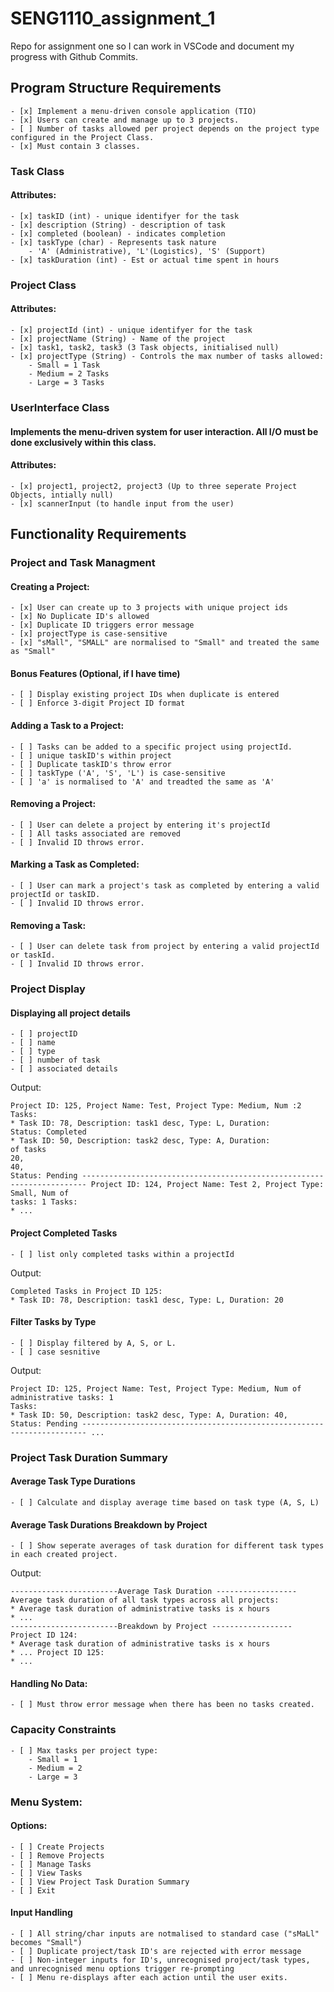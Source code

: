 # SENG1110_assignment_1
Repo for assignment one so I can work in VSCode and document my progress with Github Commits. 

## Program Structure Requirements
    - [x] Implement a menu-driven console application (TIO)
    - [x] Users can create and manage up to 3 projects.
    - [ ] Number of tasks allowed per project depends on the project type configured in the Project Class. 
    - [x] Must contain 3 classes.

### Task Class
#### Attributes:
    - [x] taskID (int) - unique identifyer for the task
    - [x] description (String) - description of task
    - [x] completed (boolean) - indicates completion
    - [x] taskType (char) - Represents task nature 
        - 'A' (Administrative), 'L'(Logistics), 'S' (Support)
    - [x] taskDuration (int) - Est or actual time spent in hours

### Project Class
#### Attributes:
    - [x] projectId (int) - unique identifyer for the task
    - [x] projectName (String) - Name of the project
    - [x] task1, task2, task3 (3 Task objects, initialised null)
    - [x] projectType (String) - Controls the max number of tasks allowed:
        - Small = 1 Task
        - Medium = 2 Tasks
        - Large = 3 Tasks

### UserInterface Class
#### Implements the menu-driven system for user interaction. All I/O must be done exclusively within this class. 
#### Attributes:
    - [x] project1, project2, project3 (Up to three seperate Project Objects, intially null)
    - [x] scannerInput (to handle input from the user)

## Functionality Requirements
### Project and Task Managment

#### Creating a Project:
    - [x] User can create up to 3 projects with unique project ids
    - [x] No Duplicate ID's allowed
    - [x] Duplicate ID triggers error message
    - [x] projectType is case-sensitive 
    - [x] "sMall", "SMALL" are normalised to "Small" and treated the same as "Small"
#### Bonus Features (Optional, if I have time)
    - [ ] Display existing project IDs when duplicate is entered
    - [ ] Enforce 3-digit Project ID format


    

#### Adding a Task to a Project:
    - [ ] Tasks can be added to a specific project using projectId.
    - [ ] unique taskID's within project
    - [ ] Duplicate taskID's throw error
    - [ ] taskType ('A', 'S', 'L') is case-sensitive
    - [ ] 'a' is normalised to 'A' and treadted the same as 'A'

#### Removing a Project:
    - [ ] User can delete a project by entering it's projectId
    - [ ] All tasks associated are removed
    - [ ] Invalid ID throws error.

#### Marking a Task as Completed:
    - [ ] User can mark a project's task as completed by entering a valid projectId or taskID. 
    - [ ] Invalid ID throws error.

#### Removing a Task:
    - [ ] User can delete task from project by entering a valid projectId or taskId.
    - [ ] Invalid ID throws error. 

### Project Display
#### Displaying all project details
    - [ ] projectID
    - [ ] name
    - [ ] type
    - [ ] number of task
    - [ ] associated details


Output:

```
Project ID: 125, Project Name: Test, Project Type: Medium, Num :2
Tasks:
* Task ID: 78, Description: task1 desc, Type: L, Duration:
Status: Completed
* Task ID: 50, Description: task2 desc, Type: A, Duration:
of tasks
20,
40,
Status: Pending ----------------------------------------------------------------------- Project ID: 124, Project Name: Test 2, Project Type: Small, Num of
tasks: 1 Tasks:
* ...
```

#### Project Completed Tasks
    - [ ] list only completed tasks within a projectId

Output:
```
Completed Tasks in Project ID 125:
* Task ID: 78, Description: task1 desc, Type: L, Duration: 20
```

#### Filter Tasks by Type
    - [ ] Display filtered by A, S, or L.
    - [ ] case sesnitive

Output:
```
Project ID: 125, Project Name: Test, Project Type: Medium, Num of administrative tasks: 1
Tasks:
* Task ID: 50, Description: task2 desc, Type: A, Duration: 40,
Status: Pending ----------------------------------------------------------------------- ...
```

### Project Task Duration Summary
#### Average Task Type Durations
    - [ ] Calculate and display average time based on task type (A, S, L)

#### Average Task Durations Breakdown by Project
    - [ ] Show seperate averages of task duration for different task types in each created project. 

Output:

```
------------------------Average Task Duration ------------------ Average task duration of all task types across all projects:
* Average task duration of administrative tasks is x hours
* ...
------------------------Breakdown by Project ------------------ Project ID 124:
* Average task duration of administrative tasks is x hours
* ... Project ID 125:
* ...
```

#### Handling No Data:
    - [ ] Must throw error message when there has been no tasks created.

### Capacity Constraints
    - [ ] Max tasks per project type:
        - Small = 1
        - Medium = 2
        - Large = 3

### Menu System:
#### Options:
    - [ ] Create Projects
    - [ ] Remove Projects
    - [ ] Manage Tasks
    - [ ] View Tasks
    - [ ] View Project Task Duration Summary
    - [ ] Exit

#### Input Handling
    - [ ] All string/char inputs are notmalised to standard case ("sMaLl" becomes "Small")
    - [ ] Duplicate project/task ID's are rejected with error message
    - [ ] Non-integer inputs for ID's, unrecognised project/task types, and unrecognised menu options trigger re-prompting
    - [ ] Menu re-displays after each action until the user exits.
    